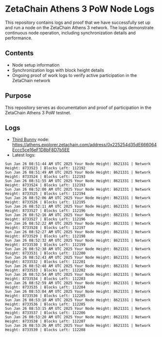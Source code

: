 # ZetaChain Athens 3 PoW Node Logs
This repository contains logs and proof that we have successfully set up and run a node on the ZetaChain Athens 3 network. The logs demonstrate continuous node operation, including synchronization details and performance.

## Contents
- Node setup information
- Synchronization logs with block height details
- Ongoing proof of work logs to verify active participation in the ZetaChain network

## Purpose
This repository serves as documentation and proof of participation in the ZetaChain Athens 3 PoW testnet.

## Logs

- [Third Bunny](https://thirdbunny.xyz/) node: https://athens.explorer.zetachain.com/address/0x225254d35dE666064Eccc5ce16eF1D8bF8D7b5EE
- Latest logs:
```
Sun Jan 26 08:51:44 AM UTC 2025 Your Node Height: 8621331 | Network Height: 8733523 | Blocks Left: 112192
Sun Jan 26 08:51:49 AM UTC 2025 Your Node Height: 8621331 | Network Height: 8733524 | Blocks Left: 112193
Sun Jan 26 08:51:55 AM UTC 2025 Your Node Height: 8621331 | Network Height: 8733524 | Blocks Left: 112193
Sun Jan 26 08:52:00 AM UTC 2025 Your Node Height: 8621331 | Network Height: 8733525 | Blocks Left: 112194
Sun Jan 26 08:52:06 AM UTC 2025 Your Node Height: 8621331 | Network Height: 8733526 | Blocks Left: 112195
Sun Jan 26 08:52:11 AM UTC 2025 Your Node Height: 8621331 | Network Height: 8733527 | Blocks Left: 112196
Sun Jan 26 08:52:16 AM UTC 2025 Your Node Height: 8621331 | Network Height: 8733527 | Blocks Left: 112196
Sun Jan 26 08:52:22 AM UTC 2025 Your Node Height: 8621331 | Network Height: 8733528 | Blocks Left: 112197
Sun Jan 26 08:52:27 AM UTC 2025 Your Node Height: 8621331 | Network Height: 8733529 | Blocks Left: 112198
Sun Jan 26 08:52:32 AM UTC 2025 Your Node Height: 8621331 | Network Height: 8733530 | Blocks Left: 112199
Sun Jan 26 08:52:38 AM UTC 2025 Your Node Height: 8621331 | Network Height: 8733531 | Blocks Left: 112200
Sun Jan 26 08:52:43 AM UTC 2025 Your Node Height: 8621331 | Network Height: 8733532 | Blocks Left: 112201
Sun Jan 26 08:52:48 AM UTC 2025 Your Node Height: 8621331 | Network Height: 8733533 | Blocks Left: 112202
Sun Jan 26 08:52:54 AM UTC 2025 Your Node Height: 8621331 | Network Height: 8733534 | Blocks Left: 112203
Sun Jan 26 08:52:59 AM UTC 2025 Your Node Height: 8621331 | Network Height: 8733535 | Blocks Left: 112204
Sun Jan 26 08:53:04 AM UTC 2025 Your Node Height: 8621331 | Network Height: 8733536 | Blocks Left: 112205
Sun Jan 26 08:53:10 AM UTC 2025 Your Node Height: 8621331 | Network Height: 8733536 | Blocks Left: 112205
Sun Jan 26 08:53:15 AM UTC 2025 Your Node Height: 8621331 | Network Height: 8733537 | Blocks Left: 112206
Sun Jan 26 08:53:20 AM UTC 2025 Your Node Height: 8621331 | Network Height: 8733538 | Blocks Left: 112207
Sun Jan 26 08:53:26 AM UTC 2025 Your Node Height: 8621331 | Network Height: 8733539 | Blocks Left: 112208
```
